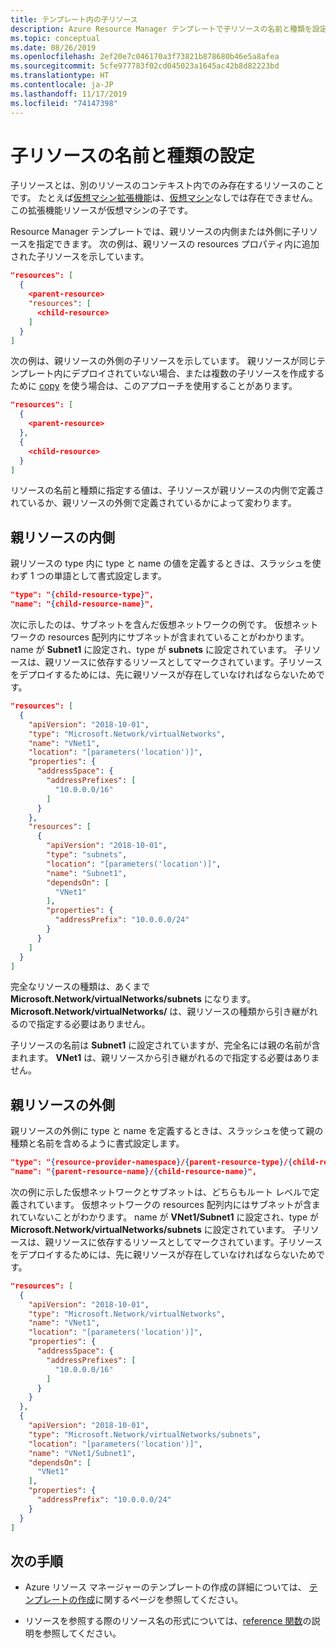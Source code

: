 ```yaml
---
title: テンプレート内の子リソース
description: Azure Resource Manager テンプレートで子リソースの名前と種類を設定する方法について説明します。
ms.topic: conceptual
ms.date: 08/26/2019
ms.openlocfilehash: 2ef20e7c046170a3f73821b878680b46e5a8afea
ms.sourcegitcommit: 5cfe977783f02cd045023a1645ac42b8d82223bd
ms.translationtype: HT
ms.contentlocale: ja-JP
ms.lasthandoff: 11/17/2019
ms.locfileid: "74147398"
---
```

# <a name="set-name-and-type-for-child-resources"></a>子リソースの名前と種類の設定

子リソースとは、別のリソースのコンテキスト内でのみ存在するリソースのことです。 たとえば[仮想マシン拡張機能](/azure/templates/microsoft.compute/2019-03-01/virtualmachines/extensions)は、[仮想マシン](/azure/templates/microsoft.compute/2019-03-01/virtualmachines)なしでは存在できません。 この拡張機能リソースが仮想マシンの子です。

Resource Manager テンプレートでは、親リソースの内側または外側に子リソースを指定できます。 次の例は、親リソースの resources プロパティ内に追加された子リソースを示しています。

```json
"resources": [
  {
    <parent-resource>
    "resources": [
      <child-resource>
    ]
  }
]
```

次の例は、親リソースの外側の子リソースを示しています。 親リソースが同じテンプレート内にデプロイされていない場合、または複数の子リソースを作成するために [copy](resource-group-create-multiple.md) を使う場合は、このアプローチを使用することがあります。

```json
"resources": [
  {
    <parent-resource>
  },
  {
    <child-resource>
  }
]
```

リソースの名前と種類に指定する値は、子リソースが親リソースの内側で定義されているか、親リソースの外側で定義されているかによって変わります。

## <a name="within-parent-resource"></a>親リソースの内側

親リソースの type 内に type と name の値を定義するときは、スラッシュを使わず 1 つの単語として書式設定します。

```json
"type": "{child-resource-type}",
"name": "{child-resource-name}",
```

次に示したのは、サブネットを含んだ仮想ネットワークの例です。 仮想ネットワークの resources 配列内にサブネットが含まれていることがわかります。 name が **Subnet1** に設定され、type が **subnets** に設定されています。 子リソースは、親リソースに依存するリソースとしてマークされています。子リソースをデプロイするためには、先に親リソースが存在していなければならないためです。

```json
"resources": [
  {
    "apiVersion": "2018-10-01",
    "type": "Microsoft.Network/virtualNetworks",
    "name": "VNet1",
    "location": "[parameters('location')]",
    "properties": {
      "addressSpace": {
        "addressPrefixes": [
          "10.0.0.0/16"
        ]
      }
    },
    "resources": [
      {
        "apiVersion": "2018-10-01",
        "type": "subnets",
        "location": "[parameters('location')]",
        "name": "Subnet1",
        "dependsOn": [
          "VNet1"
        ],
        "properties": {
          "addressPrefix": "10.0.0.0/24"
        }
      }
    ]
  }
]
```

完全なリソースの種類は、あくまで **Microsoft.Network/virtualNetworks/subnets** になります。 **Microsoft.Network/virtualNetworks/** は、親リソースの種類から引き継がれるので指定する必要はありません。

子リソースの名前は **Subnet1** に設定されていますが、完全名には親の名前が含まれます。 **VNet1** は、親リソースから引き継がれるので指定する必要はありません。

## <a name="outside-parent-resource"></a>親リソースの外側

親リソースの外側に type と name を定義するときは、スラッシュを使って親の種類と名前を含めるように書式設定します。

```json
"type": "{resource-provider-namespace}/{parent-resource-type}/{child-resource-type}",
"name": "{parent-resource-name}/{child-resource-name}",
```

次の例に示した仮想ネットワークとサブネットは、どちらもルート レベルで定義されています。 仮想ネットワークの resources 配列内にはサブネットが含まれていないことがわかります。 name が **VNet1/Subnet1** に設定され、type が **Microsoft.Network/virtualNetworks/subnets** に設定されています。 子リソースは、親リソースに依存するリソースとしてマークされています。子リソースをデプロイするためには、先に親リソースが存在していなければならないためです。

```json
"resources": [
  {
    "apiVersion": "2018-10-01",
    "type": "Microsoft.Network/virtualNetworks",
    "name": "VNet1",
    "location": "[parameters('location')]",
    "properties": {
      "addressSpace": {
        "addressPrefixes": [
          "10.0.0.0/16"
        ]
      }
    }
  },
  {
    "apiVersion": "2018-10-01",
    "type": "Microsoft.Network/virtualNetworks/subnets",
    "location": "[parameters('location')]",
    "name": "VNet1/Subnet1",
    "dependsOn": [
      "VNet1"
    ],
    "properties": {
      "addressPrefix": "10.0.0.0/24"
    }
  }
]
```

## <a name="next-steps"></a>次の手順

* Azure リソース マネージャーのテンプレートの作成の詳細については、 [テンプレートの作成](resource-group-authoring-templates.md)に関するページを参照してください。 

* リソースを参照する際のリソース名の形式については、[reference 関数](resource-group-template-functions-resource.md#reference)の説明を参照してください。

